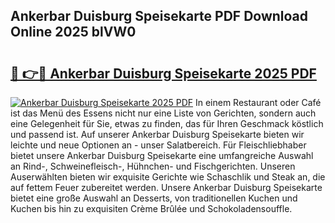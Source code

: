 ## Ankerbar Duisburg Speisekarte PDF Download Online 2025 blVW0

# <h2><a href="http://gca98l.nevu.top/?p=Ankerbar+Duisburg+Speisekarte">🔗 👉🔴 Ankerbar Duisburg Speisekarte 2025 PDF</a></h2>

[![Ankerbar Duisburg Speisekarte 2025 PDF](https://i.imgur.com/dBaPXMq.png)](http://gca98l.nevu.top/?p=Ankerbar+Duisburg+Speisekarte)
In einem Restaurant oder Café ist das Menü des Essens nicht nur eine Liste von Gerichten, sondern auch eine Gelegenheit für Sie, etwas zu finden, das für Ihren Geschmack köstlich und passend ist. Auf unserer Ankerbar Duisburg Speisekarte bieten wir leichte und neue Optionen an - unser Salatbereich. Für Fleischliebhaber bietet unsere Ankerbar Duisburg Speisekarte eine umfangreiche Auswahl an Rind-, Schweinefleisch-, Hühnchen- und Fischgerichten. Unseren Auserwählten bieten wir exquisite Gerichte wie Schaschlik und Steak an, die auf fettem Feuer zubereitet werden. Unsere Ankerbar Duisburg Speisekarte bietet eine große Auswahl an Desserts, von traditionellen Kuchen und Kuchen bis hin zu exquisiten Crème Brûlée und Schokoladensouffle.
